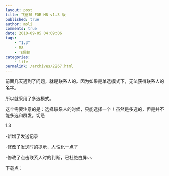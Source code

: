 ```yaml
---
layout: post
title: 飞信邮 FOR M8 v1.3 版
published: true
author: moli
comments: true
date: 2010-09-05 04:09:06
tags:
    - "1.3"
    - M8
    - 飞信邮
categories:
    - life
permalink: /archives/2267.html
---
```




  前面几天遇到了问题，就是联系人的。因为如果是单选模式下，无法获得联系人的名字。



  所以就采用了多选模式。



  这个需要注意的是：选择联系人的时候，只能选择一个！虽然是多选的，但是并不能多选和群发。切忌



   



  1.3



  -新增了发送记录



  -修改了发送时的提示，人性化一点了



  -修改了点击联系人时的判断，已杜绝白屏~~


下载点：
